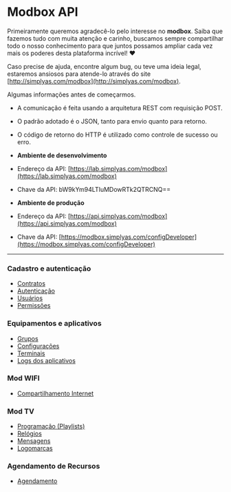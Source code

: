 # Modbox API

Primeiramente queremos agradecê-lo pelo interesse no **modbox**. Saiba que fazemos tudo com muita atenção e carinho, buscamos sempre compartilhar todo o nosso conhecimento para que juntos possamos ampliar cada vez mais os poderes desta plataforma incrível! ♥

Caso precise de ajuda, encontre algum bug, ou teve uma ideia legal, estaremos ansiosos para atende-lo através do site  [http://simplyas.com/modbox](http://simplyas.com/modbox).

Algumas informações antes de começarmos.

-   A comunicação é feita usando a arquitetura REST com requisição POST.
-   O padrão adotado é o JSON, tanto para envio quanto para retorno.
-   O código de retorno do HTTP é utilizado como controle de sucesso ou erro.
-   **Ambiente de desenvolvimento**

-   Endereço da API:  [https://lab.simplyas.com/modbox](https://lab.simplyas.com/modbox)
-   Chave da API: bW9kYm94LTIuMDowRTk2QTRCNQ==

-   **Ambiente de produção**

-   Endereço da API:  [https://api.simplyas.com/modbox](https://api.simplyas.com/modbox)
-   Chave da API:  [https://modbox.simplyas.com/configDeveloper](https://modbox.simplyas.com/configDeveloper)
---
### Cadastro e autenticação
* [Contratos](Contratos.md)
* [Autenticação](Cadauth.md#-autentica%C3%A7%C3%A3o-)
* [Usuários](Cadauth.md#cadastra-usu%C3%A1rio)
* [Permissões](Cadauth.md#lista-permiss%C3%B5es)

### Equipamentos e aplicativos
* [Grupos](https://gist.github.com/mmprestes/a3ec3f3fb5ca622f5f2c1ebb4d3cfebc)
* [Configurações](https://gist.github.com/mmprestes/651414f9abaae61dd479a8c74357d0c0)
* [Terminais](https://gist.github.com/mmprestes/97568ad3a621d5a4d4c98b9eafe7933a)
* [Logs dos aplicativos](https://gist.github.com/mmprestes/97568ad3a621d5a4d4c98b9eafe7933a)

### Mod WIFI
* [Compartilhamento Internet](https://gist.github.com/mmprestes/1ed6ac7767022c99f47a37fca34e4966)
### Mod TV
* [Programação (Playlists)](https://gist.github.com/mmprestes/e339a0cc7de14e6032fc4d0d454f5a08)
* [Relógios](https://gist.github.com/e19e9c59031980a53eb86d1f1aeb9980)
* [Mensagens](https://gist.github.com/mmprestes/05af1c01d555257a7377377533f89cee)	
* [Logomarcas](https://gist.github.com/a4dd40b926d3ed325a029a5f38781674)

### Agendamento de Recursos
* [Agendamento](https://gist.github.com/mmprestes/0fdef5542d39bfab9568a524b5e1c961)




